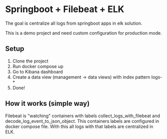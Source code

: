 # Springboot + Filebeat + ELK

The goal is centralize all logs from springboot apps in elk solution.

This is a demo project and need custom configuration for production mode.

## Setup
1. Clone the project
2. Run docker compose up
3. Go to Kibana dashboard
4. Create a data view (management -> data views) with index pattern logs-*
5. Done!

## How it works (simple way)
Filebeat is "watching" containers with labels collect_logs_with_filebeat and decode_log_event_to_json_object.
This containers labels are configured in docker compose file.
With this all logs with that labels are centralized in ELK.
